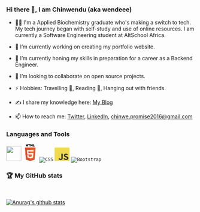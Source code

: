 ### Hi there 👋, I am Chinwendu (aka wendeee)

- 👩‍💻 I'm a Applied Biochemistry graduate who's making a switch to tech. My tech journey began with self-study 
      and use  of online resources. I am currently a Software Engineering student at AltSchool Africa.

- 🔭 I’m currently working on creating my portfolio website.

- 🌱 I’m currently honing my skills in preparation for a career as a Backend Engineer.

- 👯 I’m looking to collaborate on open source projects.

- ⚡ Hobbies: Travelling 🚀, Reading 📙, Hanging out with friends.

- ✍ I share my knowledge here: [My Blog](https://chinwendu.hashnode.dev/) 

- 📫 How to reach me: [Twitter](https://www.twitter.com/_ChinwenduE),   [LinkedIn](https://www.linkedin.com/in/enyinna-chinwendu-promise/),  chinwe.promise2016@gmail.com



### Languages and Tools

<code><img height="40" width="40" src="https://user-images.githubusercontent.com/76661350/143919769-d61dd74a-ef98-49db-b1d0-781cb2df501c.png"></code>
<code><img height="45" width="40" src="https://raw.githubusercontent.com/github/explore/80688e429a7d4ef2fca1e82350fe8e3517d3494d/topics/html/html.png" alt="HTML"></code>
<code><img height="36" width="40" src="https://cdn.iconscout.com/icon/free/png-256/css-131-722685.png" alt="CSS"></code>
<code><img height="36" width="40" src="https://raw.githubusercontent.com/github/explore/80688e429a7d4ef2fca1e82350fe8e3517d3494d/topics/javascript/javascript.png" alt="Javascript"></code>
<code><img height="36" width="40" src="https://upload.wikimedia.org/wikipedia/commons/thumb/b/b2/Bootstrap_logo.svg/1280px-Bootstrap_logo.svg.png" alt="Bootstrap"></code>
</br>



### 🏆 My GitHub stats

</br>

[![Anurag's github stats](https://github-readme-stats.vercel.app/api?username=wendeee&count_private=true&theme=algolia)](https://github.com/anuraghazra/github-readme-stats)

<!--
**wendeee/wendeee** is a ✨ _special_ ✨ repository because its `README.md` (this file) appears on your GitHub profile.

Here are some ideas to get you started:

- 🔭 I’m currently working on ...
- 🌱 I’m currently learning ...
- 👯 I’m looking to collaborate on ...
- 🤔 I’m looking for help with ...
- 💬 Ask me about ...
- 📫 How to reach me: ...
- 😄 Pronouns: ...
- ⚡ Fun fact: ...
-->
